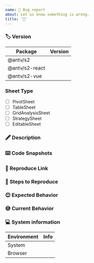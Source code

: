 ```yaml
---
name: 🐛 Bug report
about: Let us know something is wrong.
title: '🐛'
---
```


<!-- ⚠️ Please fill in the template strictly, otherwise it will be closed directly （请严格按照模板填写，否则直接关闭） -->
<!-- ⚠️ 请严格按照模板填写，否则直接关闭 -->

### 🏷 Version

<!-- Required! -->
<!-- 请填写你实际安装到 node_modules 中的具体版本号，请确保你已经尝试过安装最新版本解决问题，并且本地和官网都能复现该问题，请不要写 `latest`, `1.x` 这种没有意义的版本号 -->
<!-- 请不要写 🙅🏻‍♀️🚫 `latest`, `1.x` -->
<!--
eg.

| Package        | Version |
| -------------- | ------- |
| @antv/s2       |  1.2.0  |
| @antv/s2-react |  1.3.3  |
| @antv/s2-vue   |   -     |

-->

| Package        | Version |
| -------------- | ------- |
| @antv/s2       |         |
| @antv/s2-react |         |
| @antv/s2-vue   |         |

### Sheet Type

<!-- Required! -->
<!-- 请填写你具体使用的表格，这能帮助我们更快的定位问题 -->

- [ ] PivotSheet
- [ ] TableSheet
- [ ] GridAnalysisSheet
- [ ] StrategySheet
- [ ] EditableSheet

### 🖋 Description

<!-- Required! -->
<!-- 请填写你具体的问题描述，请不要惜字如金，尽可能的多提供一些你能想到的有用信息 -->

### ⌨️ Code Snapshots

<!-- Required! -->
<!-- eg. `s2Options` and `s2DataCfg`, or `<SheetComponent {...} />` -->
<!-- 请粘贴你的核心代码片段，包括但不限于 `报错信息`, `s2Options` 等，请不要粘贴你自己的业务代码，请注意使用 markdown code 标签 -->
<!-- 如果你使用官网的在线示例，编辑代码后复现了 Bug，请粘贴你的代码，而不是直接贴一个在线示例的链接，没有任何意义，它不会保存你刚写的代码 -->

### 🔗 Reproduce Link

<!-- eg. use S2 code sandbox template https://codesandbox.io/s/29zle -->
<!-- 请提供一个精简的可复现链接，它可以让我们更快的帮你复现，定位问题，这很重要，尽量避免 gif, 视频等形式 -->

### 🤔 Steps to Reproduce

<!-- Required! -->
<!-- 请不要惜字如金，粘贴一张图或者一句话就草草了事，我们需要你详细的复现步骤，说明这个问题需要怎么样的操作步骤才能复现 -->

### 😊 Expected Behavior

<!-- Required! -->
<!-- 说明这个问题的预期行为，只有你才最了解自己的代码，所以请不要让我们猜，请说明预期，比如：`数据不对，正确应该是：xx`, `布局错误：正确应该是 A 节点在 B 位置` -->

### 😅 Current Behavior

<!-- Required! -->
<!-- 说明这个问题当前行为，比如：`数据不对：杭州市下的小计数据应该是 1, 当前显示成了 2` -->

### 💻 System information

<!-- 请不要写 🙅🏻‍♀️🚫 `latest`, `1.x` -->
<!--
eg.

| Environment |     Info  |
| ------- | ------------- |
| System  |   window 10   |
| Browser | chrome: v91.0 |

-->

| Environment | Info |
| ------- | ------- |
| System  |         |
| Browser |         |
